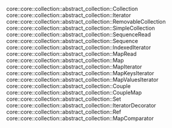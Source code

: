 core::core::collection::abstract_collection::Collection
core::core::collection::abstract_collection::Iterator
core::core::collection::abstract_collection::RemovableCollection
core::core::collection::abstract_collection::SimpleCollection
core::core::collection::abstract_collection::SequenceRead
core::core::collection::abstract_collection::Sequence
core::core::collection::abstract_collection::IndexedIterator
core::core::collection::abstract_collection::MapRead
core::core::collection::abstract_collection::Map
core::core::collection::abstract_collection::MapIterator
core::core::collection::abstract_collection::MapKeysIterator
core::core::collection::abstract_collection::MapValuesIterator
core::core::collection::abstract_collection::Couple
core::core::collection::abstract_collection::CoupleMap
core::core::collection::abstract_collection::Set
core::core::collection::abstract_collection::IteratorDecorator
core::core::collection::abstract_collection::Ref
core::core::collection::abstract_collection::MapComparator